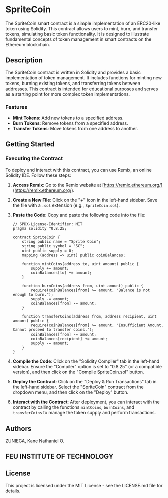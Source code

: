 # SpriteCoin

The SpriteCoin smart contract is a simple implementation of an ERC20-like token using Solidity. This contract allows users to mint, burn, and transfer tokens, simulating basic token functionality. It is designed to illustrate fundamental concepts of token management in smart contracts on the Ethereum blockchain.

## Description

The SpriteCoin contract is written in Solidity and provides a basic implementation of token management. It includes functions for minting new tokens, burning existing tokens, and transferring tokens between addresses. This contract is intended for educational purposes and serves as a starting point for more complex token implementations.

### Features

- **Mint Tokens**: Add new tokens to a specified address.
- **Burn Tokens**: Remove tokens from a specified address.
- **Transfer Tokens**: Move tokens from one address to another.

## Getting Started

### Executing the Contract

To deploy and interact with this contract, you can use Remix, an online Solidity IDE. Follow these steps:

1. **Access Remix**: Go to the Remix website at [https://remix.ethereum.org/](https://remix.ethereum.org/).

2. **Create a New File**: Click on the "+" icon in the left-hand sidebar. Save the file with a `.sol` extension (e.g., `SpriteCoin.sol`).

3. **Paste the Code**: Copy and paste the following code into the file:

    ```solidity
    // SPDX-License-Identifier: MIT
    pragma solidity ^0.8.25;
    
    contract SpriteCoin {
        string public name = "Sprite Coin";
        string public symbol = "SC";
        uint public supply = 0;
        mapping (address => uint) public coinBalances; 
    
        function mintCoins(address to, uint amount) public {
            supply += amount; 
            coinBalances[to] += amount;
        }
    
        function burnCoins(address from, uint amount) public {
            require(coinBalances[from] >= amount, "Balance is not enough to burn.");
            supply -= amount;
            coinBalances[from] -= amount;
        }
    
        function transferCoins(address from, address recipient, uint amount) public {
            require(coinBalances[from] >= amount, "Insufficient Amount. Cannot proceed to transfer coins.");
            coinBalances[from] -= amount;
            coinBalances[recipient] += amount;
            supply -= amount;
        }
    }
    ```

4. **Compile the Code**: Click on the "Solidity Compiler" tab in the left-hand sidebar. Ensure the "Compiler" option is set to "0.8.25" (or a compatible version), and then click on the "Compile SpriteCoin.sol" button.

5. **Deploy the Contract**: Click on the "Deploy & Run Transactions" tab in the left-hand sidebar. Select the "SpriteCoin" contract from the dropdown menu, and then click on the "Deploy" button.

6. **Interact with the Contract**: After deployment, you can interact with the contract by calling the functions `mintCoins`, `burnCoins`, and `transferCoins` to manage the token supply and perform transactions.

## Authors

ZUNIEGA, Kane Nathaniel O.
## FEU INSTITUTE OF TECHNOLOGY

## License

This project is licensed under the MIT License - see the LICENSE.md file for details.

